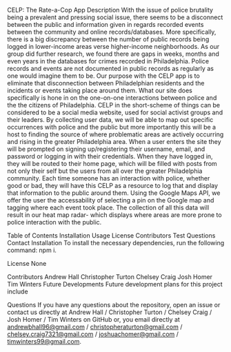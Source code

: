 CELP: The Rate-a-Cop App
Description
With the issue of police brutality being a prevalent and pressing social issue, there seems to be a disconnect between the public and information given in regards recorded events between the community and online records/databases. More specifically, there is a big discrepancy between the number of public records being logged in lower-income areas verse higher-income neighborhoods. As our group did further research, we found there are gaps in weeks, months and even years in the databases for crimes recorded in Philadelphia. Police records and events are not documented in public records as regularly as one would imagine them to be. Our purpose with the CELP app is to eliminate that disconnection between Philadelphian residents and the incidents or events taking place around them. What our site does specifically is hone in on the one-on-one interactions between police and the the citizens of Philadelphia. CELP in the short-scheme of things can be considered to be a social media website, used for social activist groups and their leaders. By collecting user data, we will be able to map out specific occurrences with police and the public but more importantly this will be a host to finding the source of where problematic areas are actively occurring and rising in the greater Philadelphia area. When a user enters the site they will be prompted on signing up/registering their username, email, and password or logging in with their credentials. When they have logged in, they will be routed to their home page, which will be filled with posts from not only their self but the users from all over the greater Philadelphia community. Each time someone has an interaction with police, whether good or bad, they will have this CELP as a resource to log that and display that information to the public around them. Using the Google Maps API, we offer the user the accessability of selecting a pin on the Google map and tagging where each event took place. The collection of all this data will result in our heat map radar- which displays where areas are more prone to police interaction with the public.

Table of Contents
Installation
Usage
License
Contributors
Test
Questions
Contact
Installation
To install the necessary dependencies, run the following command: npm i.

License
None 

Contributors
Andrew Hall
Christopher Turton
Chelsey Craig
Josh Homer
Tim Winters
Future Developments
Future development plans for this project include

Questions
If you have any questions about the repository, open an issue or contact us directly at Andrew Hall / Christopher Turton / Chelsey Craig / Josh Homer / Tim Winters on GitHub or, you email directly at andrewbhall96@gmail.com / christopheraturton@gmail.com / chelsey.craig7321@gmail.com / joshuachomer@gmail.com / timwinters99@gmail.com.
